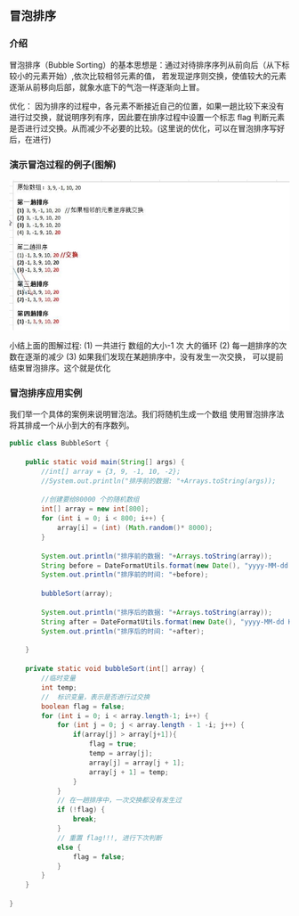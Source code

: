 ## 冒泡排序

### 介绍

冒泡排序（Bubble Sorting）的基本思想是：通过对待排序序列从前向后（从下标较小的元素开始）,依次比较相邻元素的值，
若发现逆序则交换，使值较大的元素逐渐从前移向后部，就象水底下的气泡一样逐渐向上冒。

优化：
因为排序的过程中，各元素不断接近自己的位置，如果一趟比较下来没有进行过交换，就说明序列有序，因此要在排序过程中设置一个标志 flag 判断元素是否进行过交换。从而减少不必要的比较。(这里说的优化，可以在冒泡排序写好后，在进行)

### 演示冒泡过程的例子(图解)

![Bubble01](../img/Bubble01.jpg)

小结上面的图解过程:
(1)	一共进行 数组的大小-1  次 大的循环
(2)	每一趟排序的次数在逐渐的减少
(3)	如果我们发现在某趟排序中，没有发生一次交换， 可以提前结束冒泡排序。这个就是优化

### 冒泡排序应用实例
我们举一个具体的案例来说明冒泡法。我们将随机生成一个数组  使用冒泡排序法将其排成一个从小到大的有序数列。

```java
public class BubbleSort {

    public static void main(String[] args) {
        //int[] array = {3, 9, -1, 10, -2};
        //System.out.println("排序前的数据: "+Arrays.toString(args));

        //创建要给80000 个的随机数组
        int[] array = new int[800];
        for (int i = 0; i < 800; i++) {
            array[i] = (int) (Math.random()* 8000);
        }

        System.out.println("排序前的数据: "+Arrays.toString(array));
        String before = DateFormatUtils.format(new Date(), "yyyy-MM-dd HH:mm:ss");
        System.out.println("排序前的时间: "+before);

        bubbleSort(array);

        System.out.println("排序后的数据: "+Arrays.toString(array));
        String after = DateFormatUtils.format(new Date(), "yyyy-MM-dd HH:mm:ss");
        System.out.println("排序后的时间: "+after);

    }

    private static void bubbleSort(int[] array) {
        //临时变量
        int temp;
        //  标识变量，表示是否进行过交换
        boolean flag = false;
        for (int i = 0; i < array.length-1; i++) {
            for (int j = 0; j < array.length - 1 -i; j++) {
                if(array[j] > array[j+1]){
                    flag = true;
                    temp = array[j];
                    array[j] = array[j + 1];
                    array[j + 1] = temp;
                }
            }
            // 在一趟排序中，一次交换都没有发生过
            if (!flag) {
                break;
            }
            // 重置 flag!!!, 进行下次判断
            else {
                flag = false;
            }
        }
    }

}
```



